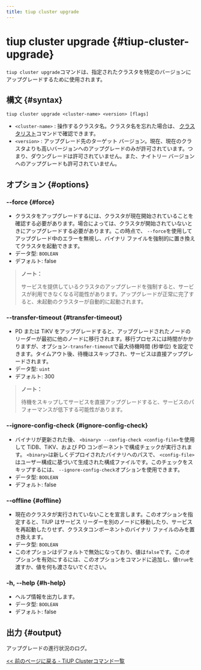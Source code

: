 ```yaml
---
title: tiup cluster upgrade
---
```


# tiup cluster upgrade {#tiup-cluster-upgrade}

`tiup cluster upgrade`コマンドは、指定されたクラスタを特定のバージョンにアップグレードするために使用されます。

## 構文 {#syntax}

```shell
tiup cluster upgrade <cluster-name> <version> [flags]
```

-   `<cluster-name>` : 操作するクラスタ名。クラスタ名を忘れた場合は、 [クラスタリスト](/tiup/tiup-component-cluster-list.md)コマンドで確認できます。
-   `<version>` : アップグレード先のターゲット バージョン。現在、現在のクラスタよりも高いバージョンへのアップグレードのみが許可されています。つまり、ダウングレードは許可されていません。また、ナイトリー バージョンへのアップグレードも許可されていません。

## オプション {#options}

### &#x20;--force {#force}

-   クラスタをアップグレードするには、クラスタが現在開始されていることを確認する必要があります。場合によっては、クラスタが開始されていないときにアップグレードする必要があります。この時点で、 `--force`を使用してアップグレード中のエラーを無視し、バイナリ ファイルを強制的に置き換えてクラスタを起動できます。
-   データ型: `BOOLEAN`
-   デフォルト: false

> **ノート：**
>
> サービスを提供しているクラスタのアップグレードを強制すると、サービスが利用できなくなる可能性があります。アップグレードが正常に完了すると、未起動のクラスターが自動的に起動されます。

### --transfer-timeout {#transfer-timeout}

-   PD または TiKV をアップグレードすると、アップグレードされたノードのリーダーが最初に他のノードに移行されます。移行プロセスには時間がかかりますが、オプション`-transfer-timeout`で最大待機時間 (秒単位) を設定できます。タイムアウト後、待機はスキップされ、サービスは直接アップグレードされます。
-   データ型: `uint`
-   デフォルト: 300

> **ノート：**
>
> 待機をスキップしてサービスを直接アップグレードすると、サービスのパフォーマンスが低下する可能性があります。

### --ignore-config-check {#ignore-config-check}

-   バイナリが更新された後、 `<binary> --config-check <config-file>`を使用して TiDB、TiKV、および PD コンポーネントで構成チェックが実行されます。 `<binary>`は新しくデプロイされたバイナリへのパスで、 `<config-file>`はユーザー構成に基づいて生成された構成ファイルです。このチェックをスキップするには、 `--ignore-config-check`オプションを使用できます。
-   データ型: `BOOLEAN`
-   デフォルト: false

### &#x20;--offline {#offline}

-   現在のクラスタが実行されていないことを宣言します。このオプションを指定すると、TiUP はサービス リーダーを別のノードに移動したり、サービスを再起動したりせず、クラスタコンポーネントのバイナリ ファイルのみを置き換えます。
-   データ型: `BOOLEAN`
-   このオプションはデフォルトで無効になっており、値は`false`です。このオプションを有効にするには、このオプションをコマンドに追加し、値`true`を渡すか、値を何も渡さないでください。

### -h, --help {#h-help}

-   ヘルプ情報を出力します。
-   データ型: `BOOLEAN`
-   デフォルト: false

## 出力 {#output}

アップグレードの進行状況のログ。

[&lt;&lt; 前のページに戻る - TiUP Clusterコマンド一覧](/tiup/tiup-component-cluster.md#command-list)
